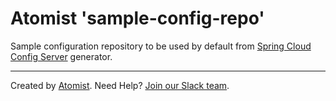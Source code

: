 # Atomist 'sample-config-repo'

Sample configuration repository to be used by default from [Spring Cloud Config Server](https://github.com/atomist-rugs/spring-cloud-config-server) generator.

---
Created by [Atomist][atomist].
Need Help?  [Join our Slack team][slack].

[atomist]: https://www.atomist.com/
[slack]: https://join.atomist.com/
